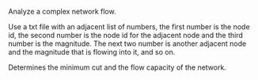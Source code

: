 Analyze a complex network flow.

Use a txt file with an adjacent list of numbers, the first number is the node id, the second number is the node id for
the adjacent node and the third number is the magnitude. The next two number is another adjacent node and the magnitude 
that is flowing into it, and so on.

Determines the minimum cut and the flow capacity of the network.
